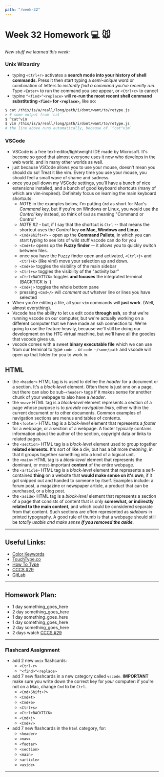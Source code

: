 ```yaml
---
path: "/week-32"
---
```


# Week 32 Homework 💻 🐭

_New stuff we learned this week:_

### Unix Wizardry

- typing `<Ctrl+r>` activates a **search mode into your history of shell commands**. Press it then start typing a _semi-unique_ word or combination of letters to _instantly find a command you've recently run_. Type `<Enter>` to run the command you see appear, or `<Ctrl+c>` to cancel
- typine `^<find>^<replace>` will **re-run the most recent shell command substituting `<find>` for `<replace>`,** like so:

```bash
$ cat /this/is/a/reall/long/path/i/dont/want/to/retype.js
> # some output from `cat`
$ ^cat^vim
$ vim /this/is/a/reall/long/path/i/dont/want/to/retype.js
# the line above runs automatically, because of `^cat^vim`
```

### VSCode

- VSCode is a free text-editor/lightweight IDE made by Microsoft. It's become so good that almost everyone uses it now who develops in the web world, and in many other worlds as well.
- just because VSCode allows you to use your mouse, doesn't mean you should do so! Treat it like vim. Every time you use your mouse, you should feel a small wave of shame and sadness.
- once you pull down my VSCode settings, you'll have a bunch of nice extensions installed, and a bunch of good keyboard shortcuts (many of which are vim-inspired). Definitely focus on learning the main keyboard shortcuts:
  - _NOTE_ in the examples below, I'm putting `Cmd` as short for Mac's _Command_ key, but if you're on Windows or Linux, you would use the _Control_ key instead, so think of `Cmd` as meaning "Command or Control"
  - _NOTE #2_ - but, if I say that the shortcut is `Ctrl` -- that means the shortcut uses the _Control_ key **on Mac, Windows and Linux**.
  - `<Cmd+Shift+P>` - open up the **Command Pallete**, in which you can start typing to see lots of wild stuff vscode can do for you
  - `<Cmd+t>` opens up the **Fuzzy finder** -- it allows you to quickly switch between files.
  - once you have the Fuzzy finder open and activated, `<Ctrl+j>` and `<Ctrl+k>` (like vim!) move your selection up and down.
  - `<Cmd+b>` toggles the visibility of the main sidebar
  - `<Ctrl+s>` toggles the visibility of the "activity bar"
  - `<Ctrl+BACKTICK>` toggles **and focuses** the integrated terminal (BACKTICK is `)
  - `<Cmd+j>` toggles the whole bottom pane
  - pressing `<Cmd+/>` will _comment out_ whatver line or lines you have selected
- When you're editing a file, all your `vim` commands will **just work**. (Well, almost everything).
- Vscode has the ability to let us edit code **through ssh**, so that we're running vscode on our computer, but we're actually working on a different computer that we have made an ssh connection to. We're going to use the feature heavily, because we'll still be doing our development on the HTC virtual machine, but we'll have all the goodies that vscode gives us.
- vscode comes with a sweet **binary executable file** which we can use from our terminal to type `code .` or `code ~/some/path` and vscode will open up that folder for you to work in.

## HTML

- the `<header>` HTML tag is is used to define the _header_ for a document or a section. It's a _block-level_ element. Often there is just one on a page, but there can also be sub-`<header>` tags if it makes sense for another chunk of your webpage to also have a _header_.
- the `<nav>` HTML tag is a _block-level_ element represents a section of a page whose purpose is to _provide navigation links,_ either within the current document or to other documents. Common examples of navigation sections are menus and tables of contents.
- the `<footer>` HTML tag is a _block-level_ element that represents a _footer_ for a webpage, or a section of a webpage. A footer typically contains information about the author of the section, copyright data or links to related pages.
- the `<section>` HTML tag is a _block-level_ element used to group together **related elements.** It's sort of like a div, but has a bit more _meaning_, in that it groups together something into a kind of a logical unit.
- the `<main>` HTML tag is a _block-level_ element that represents the dominant, or most-important **content** of the entire webpage.
- the `<article>` HTML tag is a _block-level_ element that represents a self-contained **thing** on a website that **would make sense on it's own**, if it got snipped out and handed to someone by itself. Examples include: a forum post, a magazine or newspaper article, a product that can be purchased, or a blog post.
- the `<aside>` HTML tag is a _block-level_ element that represents a section of a page that consists of content that is only **somewhat, or indirectly related to the main content**, and which could be considered separate from that content. Such sections are often represented as _sidebars_ in printed typography. A good rule of thumb is that a webpage should still be _totally usable and make sense **if you removed the aside**._

---

## Useful Links:

- [Color Keywords](https://developer.mozilla.org/en-US/docs/Web/CSS/color_value#colors_table)
- [TouchType.co](http://touchtype.co)
- [How To Type](https://www.how-to-type.com)
- [CCCS #29](https://htc-viewer.netlify.com/?id=AEaKrq3SpW8)
- [GitLab](https://gitlab.howtocomputer.link)

---

## Homework Plan:

- 1 day something_goes_here
- 2 day something_goes_here
- 1 day something_goes_here
- 1 day something_goes_here
- 2 day something_goes_here
- 2 days watch [CCCS #29](https://htc-viewer.netlify.com/?id=AEaKrq3SpW8)

---

### Flashcard Assignment

- add 2 new `unix` flashcards:
  - `<Ctrl-r>`
  - `^<find>^<replace>`
- add 7 new flashcards in a new category called `vscode`. **IMPORTANT** make sure you write down the correct key for _your_ computer: if you're not on a Mac, change `Cmd` to be `Ctrl`.
  - `<Cmd+Shift+P>`
  - `<Cmd+t>`
  - `<Cmd+b>`
  - `<Ctrl+s>`
  - `<Ctrl+BACKTICK>`
  - `<Cmd+j>`
  - `<Cmd+/>`
- add 7 new flashcards in the `html` category, for:
  - `<header>`
  - `<nav>`
  - `<footer>`
  - `<section>`
  - `<main>`
  - `<article>`
  - `<aside>`

---
